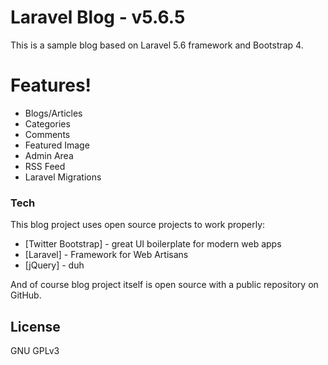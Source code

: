 # Laravel Blog - v5.6.5
This is a sample blog based on Laravel 5.6 framework and Bootstrap 4.
# Features!
  - Blogs/Articles
  - Categories
  - Comments
  - Featured Image
  - Admin Area
  - RSS Feed
  - Laravel Migrations


### Tech
This blog project uses open source projects to work properly:
* [Twitter Bootstrap] - great UI boilerplate for modern web apps
* [Laravel] - Framework for Web Artisans
* [jQuery] - duh

And of course blog project itself is open source with a public repository on GitHub.

License
----

GNU GPLv3
